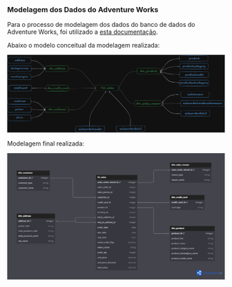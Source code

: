 ### Modelagem dos Dados do Adventure Works

Para o processo de modelagem dos dados do banco de dados do Adventure Works, foi utilizado a [esta documentação](https://dataedo.com/samples/html/AdventureWorks/doc/AdventureWorks_2/home.html).

Abaixo o modelo conceitual da modelagem realizada:

![/modelo](/analyses/modelo.png)

Modelagem final realizada:

![/modelo_conceitual](/analyses/modelo_conceitual.png)
